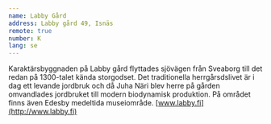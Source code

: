 ```yaml
---
name: Labby Gård
address: Labby gård 49, Isnäs
remote: true
number: K
lang: se
---
```

Karaktärsbyggnaden på Labby gård flyttades sjövägen från Sveaborg till det redan på 1300-talet kända storgodset. Det traditionella herrgårsdslivet är i dag ett levande jordbruk och då Juha Näri blev herre på gården omvandlades jordbruket till modern biodynamisk produktion. På området finns även Edesby medeltida museiområde. [www.labby.fi](http://www.labby.fi)